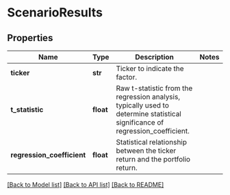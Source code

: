 # ScenarioResults

## Properties
Name | Type | Description | Notes
------------ | ------------- | ------------- | -------------
**ticker** | **str** | Ticker to indicate the factor. | 
**t_statistic** | **float** | Raw t-statistic from the regression analysis, typically used to determine statistical significance of regression_coefficient. | 
**regression_coefficient** | **float** | Statistical relationship between the ticker return and the portfolio return. | 

[[Back to Model list]](../README.md#documentation-for-models) [[Back to API list]](../README.md#documentation-for-api-endpoints) [[Back to README]](../README.md)


